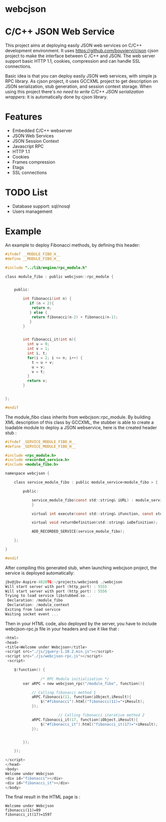 webcjson
========


C/C++ JSON Web Service
======================
This project aims at deploying easily JSON web services on C/C++ development environment.
It uses https://github.com/bouviervj/cjson cjson project to make the interface between C /C++ and JSON.
The web server support basic HTTP 1.1, cookies, compression and can handle SSL connections.

Basic idea is that you can deploy easily JSON web services, with simple js RPC library. As  cjson project, it uses GCCXML project to get description on JSON serialization, stub generation, and session context storage. When using this project there's *no need to write C/C++ JSON serialization wrappers*: it is automatically done by cjson library.

Features
========
 * Embedded C/C++ webserver
 * JSON Web Services
 * JSON Session Context
 * Javascript RPC
 * HTTP 1.1
 * Cookies
 * Frames compression
 * Etags
 * SSL connections
 
 

TODO List
=========
 * Database support: sql/nosql
 * Users management


Example
=======
An example to deploy Fibonacci methods, by defining this header:

```C
#ifndef __MODULE_FIBO_H__
#define __MODULE_FIBO_H__

#include "../lib/engine/rpc_module.h"

class module_fibo : public webcjson::rpc_module {


	public:	

		int fibonacci(int n) {
		   if (n < 2){
			return n;
		   } else {
			return fibonacci(n-2) + fibonacci(n-1);
		   }
		}


		int fibonacci_it(int n){
		  int u = 0;
		  int v = 1;
		  int i, t;
		  for(i = 2; i <= n; i++) {
		    t = u + v;
		    u = v;
		    v = t;
		  }
		  return v;
		}


};

#endif 
```

The module_fibo class inherits from webcjson::rpc_module. By building XML description of this class by GCCXML, the stubber is able to create a loadable module to deploy a JSON webservice, here is the created header stub :

```C
#ifndef _SERVICE_MODULE_FIBO_H__
#define _SERVICE_MODULE_FIBO_H__

#include <rpc_module.h>
#include <recorded_service.h>
#include <module_fibo.h>

namespace webcjson {

	class service_module_fibo : public module_service<module_fibo > { 

		public:

			service_module_fibo(const std::string& iURL) : module_service<module_fibo>(iURL) {
			}

			virtual int execute(const std::string& iFunction, const std::vector<std::string>& iArgs, std::string& ioResult);

			virtual void returnDefinition(std::string& ioDefinition);

			ADD_RECORDED_SERVICE(service_module_fibo);

	};

}

#endif

```

After compiling this generated stub, when launching webcjson project, the service is deployed automatically:

```C
jbv@jbv-Aspire-4820TG:~/projects/webcjson$ ./webcjson
Will start server with port (http_port) : 5555
Will start server with port (http_port) : 5556
Trying to load service libstubbed.so...
 Declaration: /module_fibo
 Declaration: /module_context
Exiting from load service
Waiting socket event ...
```

Then in your HTML code, also deployed by the server, you have to include webcjson-rpc.js file in your headers and use it like that :

```C
<html>
<head>
<title>Welcome under Webcjson</title>
<script src="./js/jquery-1.10.2.min.js"></script>
<script src="./js/webcjson-rpc.js"></script>
 <script>

	$(function() {
		
                /* RPC Module initialization */
		var aRPC = new webcjson_rpc("/module_fibo", function(){

			// Calling fibonacci method 1 
			aRPC.fibonacci(11, function(iObject,iResult){
				$("#fibonacci").html("fibonacci(11)="+iResult);
			});

                        // Calling fibonacci iterative method 2 
			aRPC.fibonacci_it(17, function(iObject,iResult){
				$("#fibonacci_it").html("fibonacci_it(17)="+iResult);
			});


		});

	});

</script>
</head>
<body>
Welcome under Webcjson
<div id="fibonacci"></div>
<div id="fibonacci_it"></div>
</body>
```

The final result in the HTML page is : 

```
Welcome under Webcjson
fibonacci(11)=89
fibonacci_it(17)=1597
```


